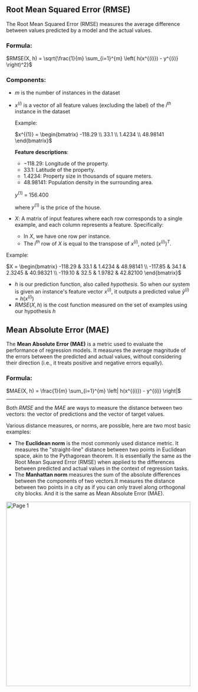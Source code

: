 

## Root Mean Squared Error (RMSE)

The Root Mean Squared Error (RMSE) measures the average difference between values predicted by a model and the actual values.

### Formula:
$`RMSE(X, h) = \sqrt{\frac{1}{m} \sum_{i=1}^{m} \left( h(x^{(i)}) - y^{(i)} \right)^2}`$

### Components:
- $`m`$ is the number of instances in the dataset
- $`x^{(i)}`$ is a vector of all feature values (excluding the label) of the $`i^{th}`$ instance in the dataset

  Example:

  $`x^{(1)} = \begin{bmatrix}
  -118.29 \\
  33.1 \\
  1.4234 \\
  48.98141
  \end{bmatrix}`$

  **Feature descriptions**:
  - $`-118.29`$: Longitude of the property.
  - $`33.1`$: Latitude of the property.
  - $`1.4234`$: Property size in thousands of square meters.
  - $`48.98141`$: Population density in the surrounding area.

  $`y^{(1)}`$ = 156.400

  where $`y^{(1)}`$ is the price of the house.

- $`X`$: A matrix of input features where each row corresponds to a single example, and each column represents a feature. Specifically:
  - In $`X`$, we have one row per instance.
  - The $`i^{th}`$ row of $`X`$ is equal to the transpose of $`x^{(i)}`$, noted $`(x^{(i)})^T`$.

Example:

$`X = \begin{bmatrix}
-118.29 & 33.1 & 1.4234 & 48.98141 \\
-117.85 & 34.1 & 2.3245 & 40.98321 \\
-119.10 & 32.5 & 1.9782 & 42.82100
\end{bmatrix}`$

- $`h`$ is our prediction function, also called $`{hypothesis}`$. So when our system is given an instance's feature vector $`x^{(i)}`$,
  it outputs a predicted value $`\hat{y}^{(i)}=h(x^{(i)})`$
- $`RMSE(X, h)`$ is the cost function measured on the set of examples using our hypothesis $`h`$

## Mean Absolute Error (MAE)

The **Mean Absolute Error (MAE)** is a metric used to evaluate the performance of regression models. It measures the average magnitude of the errors between the predicted and actual values, without considering their direction (i.e., it treats positive and negative errors equally).

### Formula:
$`MAE(X, h) = \frac{1}{m} \sum_{i=1}^{m} \left| h(x^{(i)}) - y^{(i)} \right|`$

---

Both $`RMSE`$ and the $`MAE`$ are ways to measure the distance between two vectors: the vector of predictions and the vector of target values.  

Various distance measures, or norms, are possible, here are two most basic examples:

- The **Euclidean norm** is the most commonly used distance metric. It measures the "straight-line" distance between two points in Euclidean space, akin to the Pythagorean theorem. It is essentially the same as the Root Mean Squared Error (RMSE) when applied to the differences between predicted and actual values in the context of regression tasks.
- The **Manhattan norm** measures the sum of the absolute differences between the components of two vectors.It measures the distance between two points in a city as if you can only travel along orthogonal city
  blocks. And it is the same as Mean Absolute Error (MAE).

<img width="500" alt="Page 1" src="https://github.com/user-attachments/assets/990c44d2-7b90-427b-8c5d-18cde694a316">
